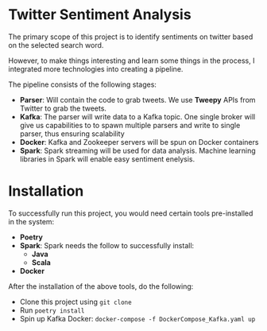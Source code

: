 # Twitter Sentiment Analysis
The primary scope of this project is to identify sentiments on twitter based on the selected search word.

However, to make things interesting and learn some things in the process, I integrated more technologies into creating a pipeline.

The pipeline consists of the following stages:
- **Parser**: Will contain the code to grab tweets. We use **Tweepy** APIs from Twitter to grab the tweets.
- **Kafka**: The parser will write data to a Kafka topic. One single broker will give us capabilities to to spawn multiple parsers and write to single parser, thus ensuring scalability
- **Docker**: Kafka and Zookeeper servers will be spun on Docker containers
- **Spark**: Spark streaming will be used for data analysis. Machine learning libraries in Spark will enable easy sentiment enelysis.

# Installation
To successfully run this project, you would need certain tools pre-installed in the system:
- **Poetry**
- **Spark**: Spark needs the follow to successfully install:
    - **Java**
    - **Scala**
- **Docker**

After the installation of the above tools, do the following:
- Clone this project using `git clone`
- Run `poetry install`
- Spin up Kafka Docker: `docker-compose -f DockerCompose_Kafka.yaml up`

